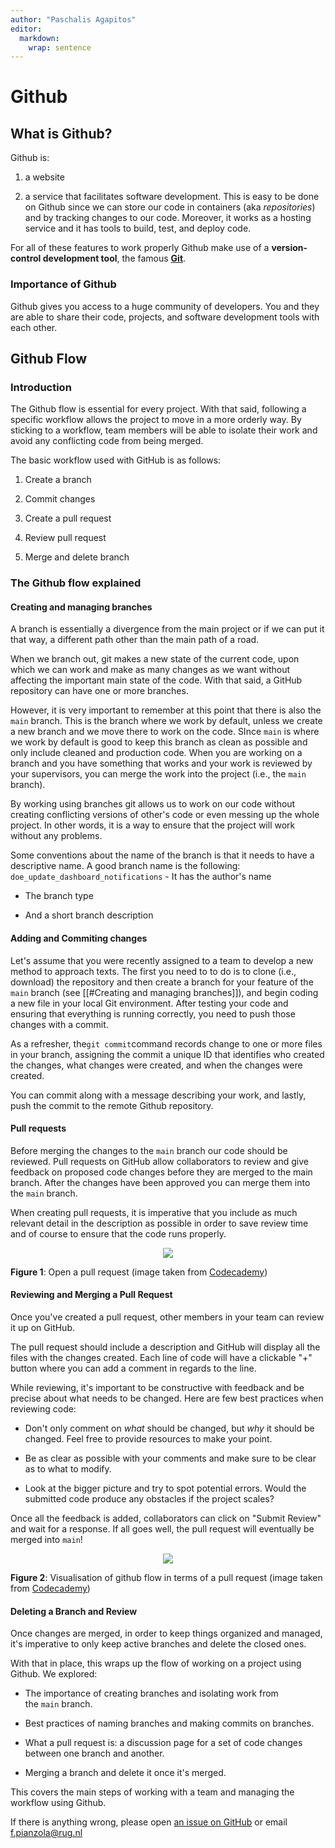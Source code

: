 ```yaml
---
author: "Paschalis Agapitos"
editor: 
  markdown: 
    wrap: sentence
---
```


# Github

## What is Github?

Github is:

1)  a website

2)  a service that facilitates software development.
    This is easy to be done on Github since we can store our code in containers (aka *repositories*) and by tracking changes to our code.
    Moreover, it works as a hosting service and it has tools to build, test, and deploy code.

For all of these features to work properly Github make use of a **version-control development tool**, the famous [**Git**](https://git-scm.com/).

### Importance of Github

Github gives you access to a huge community of developers.
You and they are able to share their code, projects, and software development tools with each other.

## Github Flow

### Introduction

The Github flow is essential for every project.
With that said, following a specific workflow allows the project to move in a more orderly way.
By sticking to a workflow, team members will be able to isolate their work and avoid any conflicting code from being merged.

The basic workflow used with GitHub is as follows:

1.  Create a branch

2.  Commit changes

3.  Create a pull request

4.  Review pull request

5.  Merge and delete branch

### The Github flow explained

#### Creating and managing branches

A branch is essentially a divergence from the main project or if we can put it that way, a different path other than the main path of a road.

When we branch out, git makes a new state of the current code, upon which we can work and make as many changes as we want without affecting the important main state of the code.
With that said, a GitHub repository can have one or more branches.

However, it is very important to remember at this point that there is also the `main` branch.
This is the branch where we work by default, unless we create a new branch and we move there to work on the code.
SInce `main` is where we work by default is good to keep this branch as clean as possible and only include cleaned and production code.
When you are working on a branch and you have something that works and your work is reviewed by your supervisors, you can merge the work into the project (i.e., the `main` branch).

By working using branches git allows us to work on our code without creating conflicting versions of other's code or even messing up the whole project.
In other words, it is a way to ensure that the project will work without any problems.

Some conventions about the name of the branch is that it needs to have a descriptive name.
A good branch name is the following: `doe_update_dashboard_notifications` - It has the author's name

-   The branch type

-   And a short branch description

#### Adding and Commiting changes

Let's assume that you were recently assigned to a team to develop a new method to approach texts.
The first you need to to do is to clone (i.e., download) the repository and then create a branch for your feature of the `main` branch (see \[\[#Creating and managing branches\]\]), and begin coding a new file in your local Git environment.
After testing your code and ensuring that everything is running correctly, you need to push those changes with a commit.

As a refresher, the`git commit`command records change to one or more files in your branch, assigning the commit a unique ID that identifies who created the changes, what changes were created, and when the changes were created.

You can commit along with a message describing your work, and lastly, push the commit to the remote Github repository.

#### Pull requests

Before merging the changes to the `main` branch our code should be reviewed.
Pull requests on GitHub allow collaborators to review and give feedback on proposed code changes before they are merged to the main branch.
After the changes have been approved you can merge them into the `main` branch.

When creating pull requests, it is imperative that you include as much relevant detail in the description as possible in order to save review time and of course to ensure that the code runs properly.

<p align="center">

<img src="https://static-assets.codecademy.com/Courses/learn-git-github/github-flow/github-flow-open-pull-request.svg"/>

</p>

<p align="center">

<b>Figure 1</b>: Open a pull request (image taken from [Codecademy](https://static-assets.codecademy.com/Courses/learn-git-github/github-flow/github-flow-branch.svg))

</p>

#### Reviewing and Merging a Pull Request

Once you've created a pull request, other members in your team can review it up on GitHub.

The pull request should include a description and GitHub will display all the files with the changes created.
Each line of code will have a clickable "+" button where you can add a comment in regards to the line.

While reviewing, it's important to be constructive with feedback and be precise about what needs to be changed.
Here are few best practices when reviewing code:

-   Don't only comment on *what* should be changed, but *why* it should be changed.
    Feel free to provide resources to make your point.

-   Be as clear as possible with your comments and make sure to be clear as to what to modify.

-   Look at the bigger picture and try to spot potential errors.
    Would the submitted code produce any obstacles if the project scales?

Once all the feedback is added, collaborators can click on "Submit Review" and wait for a response.
If all goes well, the pull request will eventually be merged into `main`!

<p align="center">

<img src="https://static-assets.codecademy.com/Courses/learn-git-github/github-flow/github-flow-review-pull-request.svg"/>

</p>

<p align="center">

<b>Figure 2</b>: Visualisation of github flow in terms of a pull request (image taken from [Codecademy](https://static-assets.codecademy.com/Courses/learn-git-github/github-flow/github-flow-branch.svg))

</p>

#### Deleting a Branch and Review

Once changes are merged, in order to keep things organized and managed, it's imperative to only keep active branches and delete the closed ones.

With that in place, this wraps up the flow of working on a project using Github.
We explored:

-   The importance of creating branches and isolating work from the `main` branch.

-   Best practices of naming branches and making commits on branches.

-   What a pull request is: a discussion page for a set of code changes between one branch and another.

-   Merging a branch and delete it once it's merged.

This covers the main steps of working with a team and managing the workflow using Github.


If there is anything wrong, please open [an issue on GitHub](https://github.com/GroningenDH/Cultural-Analytics-Open-Science-Guide/issues) or email f.pianzola@rug.nl
